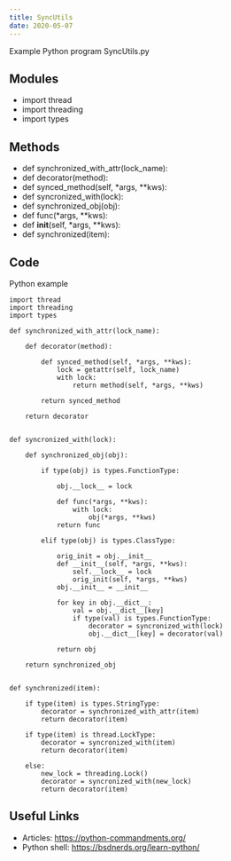 ```yaml
---
title: SyncUtils
date: 2020-05-07
---
```

Example Python program SyncUtils.py

## Modules

* import thread
* import threading
* import types

## Methods

* def synchronized_with_attr(lock_name):
* def decorator(method):
* def synced_method(self, *args, **kws):
* def syncronized_with(lock):
* def synchronized_obj(obj):
* def func(*args, **kws):
* def __init__(self, *args, **kws):
* def synchronized(item):

## Code

Python example

    import thread
    import threading
    import types
    
    def synchronized_with_attr(lock_name):
        
        def decorator(method):
    			
            def synced_method(self, *args, **kws):
                lock = getattr(self, lock_name)
                with lock:
                    return method(self, *args, **kws)
                    
            return synced_method
    		
        return decorator
    
        
    def syncronized_with(lock):
    	
        def synchronized_obj(obj):
    		
            if type(obj) is types.FunctionType:
                
                obj.__lock__ = lock
    			
                def func(*args, **kws):
                    with lock:
                        obj(*args, **kws)
                return func
    			
            elif type(obj) is types.ClassType:
                
                orig_init = obj.__init__
                def __init__(self, *args, **kws):
                    self.__lock__ = lock
                    orig_init(self, *args, **kws)
                obj.__init__ = __init__
                
                for key in obj.__dict__:
                    val = obj.__dict__[key]
                    if type(val) is types.FunctionType:
                        decorator = syncronized_with(lock)
                        obj.__dict__[key] = decorator(val)
                
                return obj
    	
        return synchronized_obj
    	
    	
    def synchronized(item):
    	
        if type(item) is types.StringType:
            decorator = synchronized_with_attr(item)
            return decorator(item)
        
        if type(item) is thread.LockType:
            decorator = syncronized_with(item)
            return decorator(item)
    		
        else:
            new_lock = threading.Lock()
            decorator = syncronized_with(new_lock)
            return decorator(item)

## Useful Links

- Articles: https://python-commandments.org/
- Python shell: https://bsdnerds.org/learn-python/
